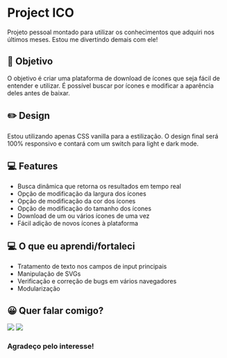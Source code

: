 # Project ICO

Projeto pessoal montado para utilizar os conhecimentos que adquiri nos últimos meses. Estou me divertindo demais com ele!

## 🚀 Objetivo

O objetivo é criar uma plataforma de download de ícones que seja fácil de entender e utilizar. É possível buscar por ícones e modificar a aparência deles antes de baixar.

## ✏️ Design

Estou utilizando apenas CSS vanilla para a estilização. O design final será 100% responsivo e contará com um switch para light e dark mode.

## 💻 Features

* Busca dinâmica que retorna os resultados em tempo real
* Opção de modificação da largura dos ícones
* Opção de modificação da cor dos ícones
* Opção de modificação do tamanho dos ícones
* Download de um ou vários ícones de uma vez
* Fácil adição de novos ícones à plataforma

## 💻 O que eu aprendi/fortaleci

* Tratamento de texto nos campos de input principais
* Manipulação de SVGs
* Verificação e correção de bugs em vários navegadores
* Modularização

## 😀 Quer falar comigo?

<a href="https://www.linkedin.com/in/douglasdduarte" alt="Linkedin">
<img src="https://img.shields.io/badge/-Linkedin-0e76a8?style=flat-square&logo=Linkedin&logoColor=white&link=https://www.linkedin.com/in/douglasdduarte" /></a>

<a href="https://api.whatsapp.com/send?phone=5551993669592" alt="WhatsApp">
<img src="https://img.shields.io/badge/-WhatsApp-25d366?style=flat-square&labelColor=25d366&logo=whatsapp&logoColor=white&link=https://api.whatsapp.com/send?phone=5551993669592"/></a> 

### Agradeço pelo interesse!